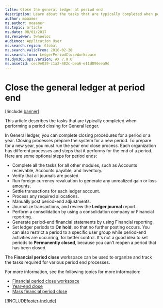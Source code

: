 ```yaml
---
title: Close the general ledger at period end
description: Learn about the tasks that are typically completed when performing a period closing for General ledger, including a list of optional steps for period ends. 
author: moaamer
ms.author: moaamer
ms.topic: article
ms.date: 08/01/2017
ms.reviewer: twheeloc
audience: Application User
ms.search.region: Global
ms.search.validFrom: 2016-02-28
ms.search.form: LedgerPeriodCloseWorkspace
ms.dyn365.ops.version: AX 7.0.0
ms.assetid: cec9e039-c1a2-482c-bea6-e11d896eea9d
---
```


# Close the general ledger at period end

[!include [banner](../includes/banner.md)]

This article describes the tasks that are typically completed when performing a period closing for General ledger. 

In General ledger, you can complete closing procedures for a period or a year. Closing processes prepare the system for a new period. To prepare for a new year, you must run the year end close process. Each organization has different processes and steps that it performs for the end of a period. Here are some optional steps for period ends:

-   Complete all the tasks for all other modules, such as Accounts receivable, Accounts payable, and Inventory.
-   Verify that all journals are posted.
-   Run foreign currency revaluation to generate any unrealized gain or loss amounts.
-   Settle transactions for each ledger account.
-   Process any required allocations.
-   Manually post period-end adjustments.
-   Journalize transactions, and review the **Ledger journal** report.
-   Perform a consolidation by using a consolidation company or Financial reporting.
-   Generate period-end financial statements by using Financial reporting.
-   Set ledger periods to **On hold**, so that no further posting occurs. You can also restrict a period to a specific user group while period-end activities are occurring, for better control. It's not a good idea to set periods to **Permanently closed**, because you can't reopen a period that has been closed.

The **Financial period close** workspace can be used to organize and track the tasks required for various period end processes. 


For more information, see the following topics for more information:
- [Financial period close workspace](financial-period-close-workspace.md) 
- [Year-end close](Year-end-close.md)  
- [Mass financial period close](tasks/mass-financial-period-close.md)






[!INCLUDE[footer-include](../../includes/footer-banner.md)]
